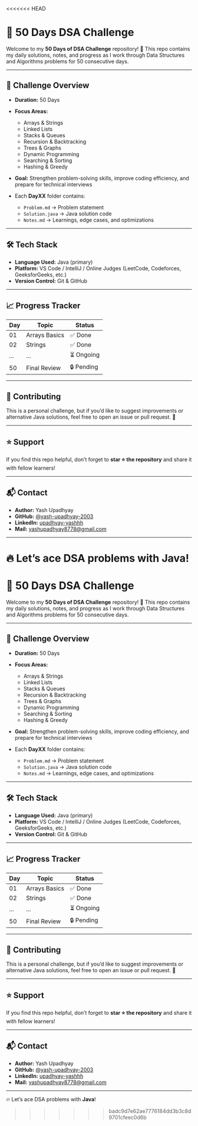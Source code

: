 <<<<<<< HEAD
# 🚀 50 Days DSA Challenge

Welcome to my **50 Days of DSA Challenge** repository! 🎯
This repo contains my daily solutions, notes, and progress as I work through Data Structures and Algorithms problems for 50 consecutive days.

---

## 📌 Challenge Overview

* **Duration:** 50 Days
* **Focus Areas:**

  * Arrays & Strings
  * Linked Lists
  * Stacks & Queues
  * Recursion & Backtracking
  * Trees & Graphs
  * Dynamic Programming
  * Searching & Sorting
  * Hashing & Greedy
* **Goal:** Strengthen problem-solving skills, improve coding efficiency, and prepare for technical interviews
* Each **DayXX** folder contains:
  * `Problem.md` → Problem statement  
  * `Solution.java` → Java solution code  
  * `Notes.md` → Learnings, edge cases, and optimizations  

---

## 🛠️ Tech Stack

* **Language Used:** Java (primary)  
* **Platform:** VS Code / IntelliJ / Online Judges (LeetCode, Codeforces, GeeksforGeeks, etc.)  
* **Version Control:** Git & GitHub  

---

## 📈 Progress Tracker

| Day | Topic         | Status     |
| --- | ------------- | ---------- |
| 01  | Arrays Basics | ✅ Done     |
| 02  | Strings       | ✅ Done     |
| ... | ...           | ⏳ Ongoing  |
| 50  | Final Review  | 🔒 Pending |

---

## 🤝 Contributing

This is a personal challenge, but if you’d like to suggest improvements or alternative Java solutions, feel free to open an issue or pull request. 🚀

---

## ⭐ Support

If you find this repo helpful, don’t forget to **star ⭐ the repository** and share it with fellow learners!

---

## 📬 Contact

* **Author:** Yash Upadhyay
* **GitHub:** [@yash-upadhyay-2003](https://github.com/yash-upadhyay-2003)  
* **LinkedIn:** [upadhyay-yashhh](www.linkedin.com/in/upadhyay-yashhh)  
* **Mail:** [yashupadhyay8778@gmail.com](mailto:yashupadhyay8778@gmail.com)

---

🔥 Let’s ace DSA problems with **Java**!
=======
# 🚀 50 Days DSA Challenge

Welcome to my **50 Days of DSA Challenge** repository! 🎯
This repo contains my daily solutions, notes, and progress as I work through Data Structures and Algorithms problems for 50 consecutive days.

---

## 📌 Challenge Overview

* **Duration:** 50 Days
* **Focus Areas:**

  * Arrays & Strings
  * Linked Lists
  * Stacks & Queues
  * Recursion & Backtracking
  * Trees & Graphs
  * Dynamic Programming
  * Searching & Sorting
  * Hashing & Greedy
* **Goal:** Strengthen problem-solving skills, improve coding efficiency, and prepare for technical interviews
* Each **DayXX** folder contains:
  * `Problem.md` → Problem statement  
  * `Solution.java` → Java solution code  
  * `Notes.md` → Learnings, edge cases, and optimizations  

---

## 🛠️ Tech Stack

* **Language Used:** Java (primary)  
* **Platform:** VS Code / IntelliJ / Online Judges (LeetCode, Codeforces, GeeksforGeeks, etc.)  
* **Version Control:** Git & GitHub  

---

## 📈 Progress Tracker

| Day | Topic         | Status     |
| --- | ------------- | ---------- |
| 01  | Arrays Basics | ✅ Done     |
| 02  | Strings       | ✅ Done     |
| ... | ...           | ⏳ Ongoing  |
| 50  | Final Review  | 🔒 Pending |

---

## 🤝 Contributing

This is a personal challenge, but if you’d like to suggest improvements or alternative Java solutions, feel free to open an issue or pull request. 🚀  

---

## ⭐ Support

If you find this repo helpful, don’t forget to **star ⭐ the repository** and share it with fellow learners!

---

## 📬 Contact

* **Author:** Yash Upadhyay
* **GitHub:** [@yash-upadhyay-2003](https://github.com/yash-upadhyay-2003)  
* **LinkedIn:** [upadhyay-yashhh](https://www.linkedin.com/in/yash-upadhyay-006878283/) 
* **Mail:** [yashupadhyay8778@gmail.com](mailto:yashupadhyay8778@gmail.com)

---

🔥 Let’s ace DSA problems with **Java**!

>>>>>>> badc9d7e62ae7776184dd3b3c8d9701cfeec0d6b
